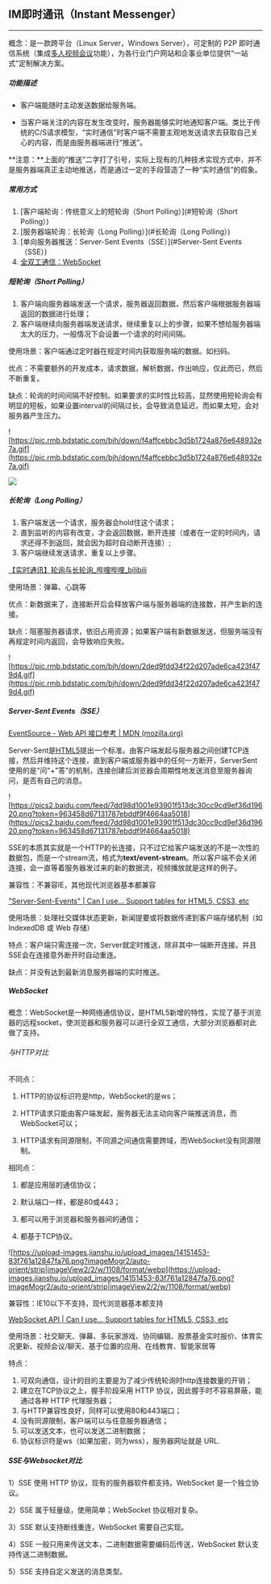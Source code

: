 ## IM即时通讯（Instant Messenger）

---

概念：是一款跨平台（Linux Server，Windows Server），可定制的 P2P 即时通信系统（集成[多人视频会议](https://baike.baidu.com/item/多人视频会议/6541929)功能），为各行业门户网站和企事业单位提供“一站式”定制解决方案。



##### 功能描述

+ 客户端能随时主动发送数据给服务端。

+ 当客户端关注的内容在发生改变时，服务器能够实时地通知客户端。类比于传统的C/S请求模型，“实时通信”时客户端不需要主观地发送请求去获取自己关心的内容，而是由服务器端进行“推送”。

**注意：**上面的“推送”二字打了引号，实际上现有的几种技术实现方式中，并不是服务器端真正主动地推送，而是通过一定的手段营造了一种“实时通信”的假象。



##### 常用方式

1. [客户端轮询：传统意义上的短轮询（Short Polling）](#短轮询（Short Polling）)
2. [服务器端轮询：长轮询（Long Polling）](#长轮询（Long Polling）)
3. [单向服务器推送：Server-Sent Events（SSE）](#Server-Sent Events（SSE）)
4. [全双工通信：WebSocket](#WebSocket)



##### 短轮询（Short Polling）

1. 客户端向服务器端发送一个请求，服务器返回数据，然后客户端根据服务器端返回的数据进行处理；
2. 客户端继续向服务器端发送请求，继续重复以上的步骤，如果不想给服务器端太大的压力，一般情况下会设置一个请求的时间间隔。

使用场景：客户端通过定时器在规定时间内获取服务端的数据。如扫码。

优点：不需要额外的开发成本，请求数据，解析数据，作出响应，仅此而已，然后不断重复。

缺点：轮询的时间间隔不好控制。如果要求的实时性比较高，显然使用短轮询会有明显的短板，如果设置interval的间隔过长，会导致消息延迟，而如果太短，会对服务器产生压力。

![https://pic.rmb.bdstatic.com/bjh/down/f4affcebbc3d5b1724a876e648932e7a.gif](https://pic.rmb.bdstatic.com/bjh/down/f4affcebbc3d5b1724a876e648932e7a.gif)

![](https://pic.rmb.bdstatic.com/bjh/down/f5a0d3c3ca4e904b90d743fcd3a48c7e.gif)



##### 长轮询（Long Polling）

1. 客户端发送一个请求，服务器会hold住这个请求；
2. 直到监听的内容有改变，才会返回数据，断开连接（或者在一定的时间内，请求还得不到返回，就会因为超时自动断开连接）;
3. 客户端继续发送请求，重复以上步骤。

[【实时通讯】轮询与长轮询_哔哩哔哩_bilibili](https://www.bilibili.com/video/BV1C5411t7Nh)

使用场景：弹幕、心跳等

优点：新数据来了，连接断开后会释放客户端与服务器端的连接数，并产生新的连接。

缺点：阻塞服务器请求，依旧占用资源；如果客户端有新数据发送，但服务端没有再规定时间内返回，会导致响应失败。

![https://pic.rmb.bdstatic.com/bjh/down/2ded9fdd34f22d207ade6ca423f479d4.gif](https://pic.rmb.bdstatic.com/bjh/down/2ded9fdd34f22d207ade6ca423f479d4.gif)



##### Server-Sent Events（SSE）

[EventSource - Web API 接口参考 | MDN (mozilla.org)](https://developer.mozilla.org/zh-CN/docs/Web/API/EventSource)

Server-Sent是[HTML5](https://so.csdn.net/so/search?q=HTML5&spm=1001.2101.3001.7020)提出一个标准。由客户端发起与服务器之间创建TCP连接，然后并维持这个连接，直到客户端或服务器中的任何一方断开，ServerSent使用的是"问"+"答"的机制，连接创建后浏览器会周期性地发送消息至服务器询问，是否有自己的消息。

![https://pics2.baidu.com/feed/7dd98d1001e93901f513dc30cc9cd9ef36d19620.png?token=963458d67131787ebddf9f4664aa5018](https://pics2.baidu.com/feed/7dd98d1001e93901f513dc30cc9cd9ef36d19620.png?token=963458d67131787ebddf9f4664aa5018)

SSE的本质其实就是一个HTTP的长连接，只不过它给客户端发送的不是一次性的数据包，而是一个stream流，格式为**text/event-stream**。所以客户端不会关闭连接，会一直等着服务器发过来的新的数据流，视频播放就是这样的例子。

兼容性：不兼容IE，其他现代浏览器基本都兼容

["Server-Sent-Events" | Can I use... Support tables for HTML5, CSS3, etc](https://caniuse.com/?search=Server-Sent-Events)

使用场景：处理社交媒体状态更新，新闻提要或将数据传递到客户端存储机制（如 IndexedDB 或 Web 存储）

特点：客户端只需连接一次，Server就定时推送，除非其中一端断开连接。并且SSE会在连接意外断开时自动重连。

缺点：并没有达到最新消息服务器端的实时推送。



##### WebSocket

概念：WebSocket是一种网络通信协议，是HTML5新增的特性，实现了基于浏览器的远程socket，使浏览器和服务器可以进行全双工通信，大部分浏览器都对此做了支持。

###### 与HTTP对比

不同点：

1. HTTP的协议标识符是http，WebSocket的是ws；

2. HTTP请求只能由客户端发起，服务器无法主动向客户端推送消息，而WebSocket可以；

3. HTTP请求有同源限制，不同源之间通信需要跨域，而WebSocket没有同源限制。

相同点：

1. 都是应用层的通信协议；

2. 默认端口一样，都是80或443；

3. 都可以用于浏览器和服务器间的通信；
4. 都基于TCP协议。

![https://upload-images.jianshu.io/upload_images/14151453-83f761a12847fa76.png?imageMogr2/auto-orient/strip|imageView2/2/w/1108/format/webp](https://upload-images.jianshu.io/upload_images/14151453-83f761a12847fa76.png?imageMogr2/auto-orient/strip|imageView2/2/w/1108/format/webp)

兼容性：IE10以下不支持，现代浏览器基本都支持

[WebSocket API | Can I use... Support tables for HTML5, CSS3, etc](https://caniuse.com/mdn-api_websocket)

使用场景：社交聊天、弹幕、多玩家游戏、协同编辑、股票基金实时报价、体育实况更新、视频会议/聊天、基于位置的应用、在线教育、智能家居等

特点：

1. 可双向通信，设计的目的主要是为了减少传统轮询时http连接数量的开销；
2. 建立在TCP协议之上，握手阶段采用 HTTP 协议，因此握手时不容易屏蔽，能通过各种 HTTP 代理服务器；
3. 与HTTP兼容性良好，同样可以使用80和443端口；
4. 没有同源限制，客户端可以与任意服务器通信；
5. 可以发送文本，也可以发送二进制数据；
6. 协议标识符是ws（如果加密，则为wss），服务器网址就是 URL.



##### SSE与Websocket对比

1）SSE 使用 HTTP 协议，现有的服务器软件都支持。WebSocket 是一个独立协议。

2）SSE 属于轻量级，使用简单；WebSocket 协议相对复杂。

3）SSE 默认支持断线重连，WebSocket 需要自己实现。

4）SSE 一般只用来传送文本，二进制数据需要编码后传送，WebSocket 默认支持传送二进制数据。

5）SSE 支持自定义发送的消息类型。